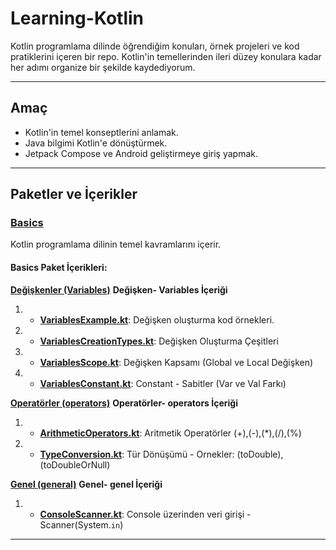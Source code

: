 # Learning-Kotlin
Kotlin programlama dilinde öğrendiğim konuları, örnek projeleri ve kod pratiklerini içeren bir repo. Kotlin'in temellerinden ileri düzey konulara kadar her adımı organize bir şekilde kaydediyorum.

---

## **Amaç**
- Kotlin'in temel konseptlerini anlamak.  
- Java bilgimi Kotlin'e dönüştürmek.  
- Jetpack Compose ve Android geliştirmeye giriş yapmak.  

---

## **Paketler ve İçerikler**

### **[Basics](app/src/main/java/basics)**
Kotlin programlama dilinin temel kavramlarını içerir.

#### Basics Paket İçerikleri:
 **[Değişkenler (Variables)](app/src/main/java/basics/variables)**
 **Değişken- Variables İçeriği**
 
   1. - [**VariablesExample.kt**](app/src/main/java/basics/variables/VariablesExample.kt): Değişken oluşturma kod örnekleri.
   2. - [**VariablesCreationTypes.kt**](app/src/main/java/basics/variables/VariablesCreationTypes.kt): Değişken Oluşturma Çeşitleri
   3. - [**VariablesScope.kt**](app/src/main/java/basics/variables/VariablesScope.kt): Değişken Kapsamı (Global ve Local Değişken)
   4. - [**VariablesConstant.kt**](app/src/main/java/basics/variables/VariablesConstant.kt): Constant - Sabitler (Var ve Val Farkı)
        
**[Operatörler (operators)](app/src/main/java/basics/operators)**
 **Operatörler- operators İçeriği**
   1. - [**ArithmeticOperators.kt**](app/src/main/java/basics/operators/ArithmeticOperators.kt): Aritmetik Operatörler (+),(-),(*),(/),(%)
   2. - [**TypeConversion.kt**](app/src/main/java/basics/operators/TypeConversion.kt): Tür Dönüşümü - Ornekler: (toDouble), (toDoubleOrNull)

**[Genel (general)](app/src/main/java/basics/general)**
 **Genel- genel İçeriği**
   1. - [**ConsoleScanner.kt**](app/src/main/java/basics/general/ConsoleScanner.kt): Console üzerinden veri girişi - Scanner(System.`in`)

---
